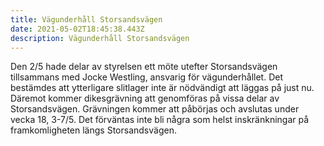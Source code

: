 ```yaml
---
title: Vägunderhåll Storsandsvägen
date: 2021-05-02T18:45:38.443Z
description: Vägunderhåll Storsandsvägen
---
```

Den 2/5 hade delar av styrelsen ett möte utefter Storsandsvägen tillsammans med Jocke Westling, ansvarig för vägunderhållet. Det bestämdes att ytterligare slitlager inte är nödvändigt att läggas på just nu. Däremot kommer dikesgrävning att genomföras på vissa delar av Storsandsvägen. Grävningen kommer att påbörjas och avslutas under vecka 18, 3-7/5. Det förväntas inte bli några som helst inskränkningar på framkomligheten längs Storsandsvägen.